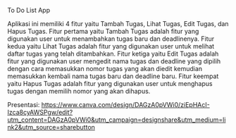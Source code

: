 To Do List App

Aplikasi ini memiliki 4 fitur yaitu Tambah Tugas, Lihat Tugas, Edit Tugas, dan Hapus Tugas.
Fitur pertama yaitu Tambah Tugas adalah fitur yang digunakan user untuk menambahkan tugas baru dan deadlinenya.
Fitur kedua yaitu Lihat Tugas adalah fitur yang digunakan user untuk melihat daftar tugas yang telah ditambahkan.
Fitur ketiga yaitu Edit Tugas adalah fitur yang digunakan user mengedit nama tugas dan deadline yang dipilih dengan cara memasukkan nomor tugas yang akan diedit kemudian memasukkan kembali nama tugas baru dan deadline baru.
Fitur keempat yaitu Hapus Tugas adalah fitur yang digunakan user untuk menghapus tugas dengan memilih nomor yang akan dihapus.


Presentasi:
https://www.canva.com/design/DAGzA0pVWi0/ziEpHAcI-Izca8cyAWSPgw/edit?utm_content=DAGzA0pVWi0&utm_campaign=designshare&utm_medium=link2&utm_source=sharebutton